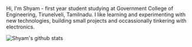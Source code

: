 Hi, I'm Shyam - first year student studying at Government College of Engineering, Tirunelveli, Tamilnadu. I like learning and experimenting with new technologies, building small projects and occassionally tinkering with electronics.



![Shyam's github stats](https://github-readme-stats.vercel.app/api?username=ShyamPraveenSingh&show_icons=true)
